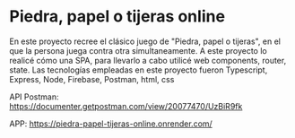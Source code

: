 # Piedra, papel o tijeras online

En este proyecto recree el clásico juego de "Piedra, papel o tijeras", en el que la persona juega contra otra
simultaneamente. A este proyecto lo realicé cómo una SPA, para llevarlo a cabo utilicé web components, router,
state. Las tecnologías empleadas en este proyecto fueron Typescript, Express, Node, Firebase, Postman, html, css

API Postman: https://documenter.getpostman.com/view/20077470/UzBiR9fk

APP: https://piedra-papel-tijeras-online.onrender.com/

